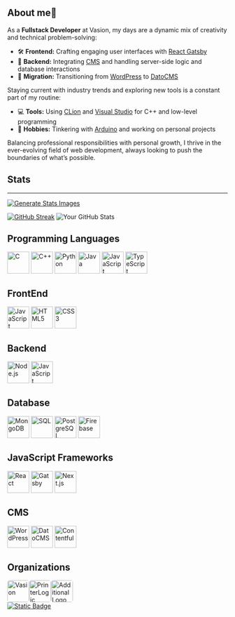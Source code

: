 ## About me👋

As a **Fullstack Developer** at Vasion, my days are a dynamic mix of creativity and technical problem-solving:

- 🛠️ **Frontend:** Crafting engaging user interfaces with [React Gatsby](https://www.gatsbyjs.com)
- 🔧 **Backend:** Integrating  [CMS](https://datocms.com) and handling server-side logic and database interactions
- 🔄 **Migration:** Transitioning from [WordPress](https://wordpress.org) to [DatoCMS](https://www.datocms.com)

Staying current with industry trends and exploring new tools is a constant part of my routine:

- 💻 **Tools:** Using [CLion](https://www.jetbrains.com/clion/) and [Visual Studio](https://visualstudio.microsoft.com) for C++ and low-level programming
- 🚀 **Hobbies:** Tinkering with [Arduino](https://www.arduino.cc) and working on personal projects

Balancing professional responsibilities with personal growth, I thrive in the ever-evolving field of web development, always looking to push the boundaries of what’s possible.
<!--
**Tanner-Davison/Tanner-Davison** is a ✨ _special_ ✨ repository because its `README.md` (this file) appears on your GitHub profile.

Here are some ideas to get you started:

- 🔭 I’m currently working on ...
- 🌱 I’m currently learning ...
- 👯 I’m looking to collaborate on ...
- 🤔 I’m looking for help with ...
- 💬 Ask me about ...
- 📫 How to reach me: ...
- 😄 Pronouns: ...
- ⚡ Fun fact: ...
-->

## Stats   &nbsp;
----------
 [![Generate Stats Images](https://github.com/jstrieb/github-stats/actions/workflows/main.yml/badge.svg)](https://github.com/jstrieb/github-stats/actions/workflows/main.yml)
 
[![GitHub Streak](https://streak-stats.demolab.com?user=Tanner-Davison&theme=highcontrast&border_radius=8)](https://git.io/streak-stats) <img src="https://github-readme-stats.vercel.app/api?username=Tanner-Davison&show_icons=true&theme=highcontrast&hide_rank=true&hide=contribs" alt="Your GitHub Stats" /> 


## Programming Languages

<!-- C -->
<img src="https://raw.githubusercontent.com/bablubambal/All_logo_and_pictures/1ac69ce5fbc389725f16f989fa53c62d6e1b4883/programming%20languages/c.svg" width="50" height="50" alt="C">
<!-- C++ -->
<img src="https://raw.githubusercontent.com/bablubambal/All_logo_and_pictures/1ac69ce5fbc389725f16f989fa53c62d6e1b4883/programming%20languages/c%2B%2B.svg" width="50" height="50" alt="C++">
<!-- Python -->
<img src="https://raw.githubusercontent.com/bablubambal/All_logo_and_pictures/1ac69ce5fbc389725f16f989fa53c62d6e1b4883/programming%20languages/python.svg" width="50" height="50" alt="Python">
<!-- Java -->
<img src="https://raw.githubusercontent.com/bablubambal/All_logo_and_pictures/1ac69ce5fbc389725f16f989fa53c62d6e1b4883/programming%20languages/java.svg" width="50" height="50" alt="Java">
<!-- JavaScript -->
<img src="https://raw.githubusercontent.com/bablubambal/All_logo_and_pictures/1ac69ce5fbc389725f16f989fa53c62d6e1b4883/programming%20languages/javascript.svg" width="50" height="50" alt="JavaScript">
<!-- TypeScript -->
<img src="https://raw.githubusercontent.com/bablubambal/All_logo_and_pictures/1ac69ce5fbc389725f16f989fa53c62d6e1b4883/programming%20languages/typescript.svg" width="50" height="50" alt="TypeScript">

## FrontEnd
<!-- JavaScript -->
<img src="https://raw.githubusercontent.com/bablubambal/All_logo_and_pictures/1ac69ce5fbc389725f16f989fa53c62d6e1b4883/programming%20languages/javascript.svg" width="50" height="50" alt="JavaScript">
<!-- HTML5 -->
<img src="https://raw.githubusercontent.com/bablubambal/All_logo_and_pictures/1ac69ce5fbc389725f16f989fa53c62d6e1b4883/social%20icons/html5.svg" width="50" height="50" alt="HTML5">
<!-- CSS3 -->
<img src="https://raw.githubusercontent.com/bablubambal/All_logo_and_pictures/1ac69ce5fbc389725f16f989fa53c62d6e1b4883/social%20icons/css3.svg" width="50" height="50" alt="CSS3">

## Backend
<!-- Node.js -->
<img src="https://raw.githubusercontent.com/bablubambal/All_logo_and_pictures/1ac69ce5fbc389725f16f989fa53c62d6e1b4883/frameworks/nodejs.svg" width="50" height="50" alt="Node.js">
<!-- JavaScript -->
<img src="https://raw.githubusercontent.com/bablubambal/All_logo_and_pictures/1ac69ce5fbc389725f16f989fa53c62d6e1b4883/programming%20languages/javascript.svg" width="50" height="50" alt="JavaScript">

## Database

<!-- MongoDB -->
<img src="https://avatars.githubusercontent.com/u/45120?s=200&v=4" width="50" height="50" alt="MongoDB">
<!-- SQL -->
<img src="https://user-images.githubusercontent.com/40461634/114240226-2f506580-9955-11eb-849b-e2a25117d681.png" width="50" height="50" alt="SQL">
<!-- PostgreSQL -->
<img src="https://user-images.githubusercontent.com/24623425/36042969-f87531d4-0d8a-11e8-9dee-e87ab8c6a9e3.png" width="50" height="50" alt="PostgreSQL">
<!-- Firebase -->
<img src="https://avatars.githubusercontent.com/u/1335026?s=200&v=4" width="50" height="50" alt="Firebase">

## JavaScript Frameworks
<!-- React -->
<img src="https://avatars.githubusercontent.com/u/6412038?s=200&v=4" width="50" height="50" alt="React">
<!-- Gatsby -->
<img src="https://avatars.githubusercontent.com/u/12551863?s=200&v=4" width="50" height="50" alt="Gatsby">
<!-- Next.js -->
<img src="https://camo.githubusercontent.com/9771a2d4a7366d3c6d4793e17104eba9e88f0aec82f7165bfe6871455c26cb2c/68747470733a2f2f6173736574732e76657263656c2e636f6d2f696d6167652f75706c6f61642f76313636323133303535392f6e6578746a732f49636f6e5f6461726b5f6261636b67726f756e642e706e67" width="50" height="50" alt="Next.js">

## CMS
<!-- WordPress -->
<img src="https://camo.githubusercontent.com/7218b2c57d64f068ef9c44bbefd49aef42b817912a7bffdcf303152cea28a7cf/68747470733a2f2f662e636c6f75642e6769746875622e636f6d2f6173736574732f313833353939372f3739353130332f36333964303366322d656364642d313165322d383561362d6132623562316262613065382e706e67" width="50" height="50" alt="WordPress">
<!-- DatoCMS -->
<img src="https://avatars.githubusercontent.com/u/19649794?s=200&v=4" width="50" height="50" alt="DatoCMS">
<!-- Contentful -->
<img src="https://avatars.githubusercontent.com/u/472182?s=200&v=4" width="50" height="50" alt="Contentful">


## Organizations

<div style="display: flex; align-items: center;">
  <a href="https://github.com/organization">
    <img src="https://avatars.githubusercontent.com/u/146381912?s=200&v=4" alt="Vasion" width="50" height="50" style="border-radius:10%">
  </a>
  <a href="https://www.linkedin.com/company/printerlogic">
    <img src="https://media.licdn.com/dms/image/v2/D560BAQFJ1bX91MKquA/company-logo_200_200/company-logo_200_200/0/1686233945592/printerlogic_logo?e=1732752000&v=beta&t=pjhwy_leD8chxYXrKhFcw8yaLnaeJRCA9fmvTE7AJg8" alt="PrinterLogic" width="50" height="50"style="border-radius:10%">
  </a>
<a href="https://thedavisonboys.com">
  <img src="https://yt3.googleusercontent.com/s4pwxp5c2n-jMytCDPeNST5Cgd-LkPztvhZLuR2Z9zVQ2LPURTeG3bjAv4vq9xeAIOOXU7Zd=s160-c-k-c0x00ffffff-no-rj" alt="Additional Logo" width="50" height="50" style="border-radius:10%">
</a>

</div>

<a href="https://vasion.com/careers" target="_blank">
  <object data="https://img.shields.io/badge/full--stack_developer:-vasion/printerlogic-5B3D8E" type="image/svg+xml" width="auto" height="auto">
    <img src="https://img.shields.io/badge/full--stack_developer:-vasion/printerlogic-5B3D8E" alt="Static Badge" width="auto" height="auto">
  </object>
</a>






